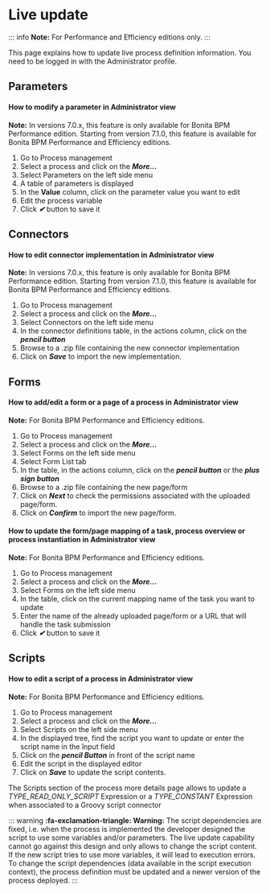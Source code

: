 # Live update

::: info
**Note:** For Performance and Efficiency editions only.
:::

This page explains how to update live process definition information. You need to be logged in with the Administrator profile.

## Parameters

#### How to modify a parameter in Administrator view  

**Note:** In versions 7.0.x, this feature is only available for Bonita BPM Performance edition. Starting from version 7.1.0, this feature is available for Bonita BPM Performance and Efficiency editions. 

1. Go to Process management
2. Select a process and click on the _**More...**_
3. Select Parameters on the left side menu
4. A table of parameters is displayed
5. In the **Value** column, click on the parameter value you want to edit
6. Edit the process variable
7. Click _**✔**_ button to save it

## Connectors

#### How to edit connector implementation in Administrator view  

**Note:** In versions 7.0.x, this feature is only available for Bonita BPM Performance edition. Starting from version 7.1.0, this feature is available for Bonita BPM Performance and Efficiency editions. 

1. Go to Process management
2. Select a process and click on the _**More...**_
3. Select Connectors on the left side menu
4. In the connector definitions table, in the actions column, click on the _**pencil button**_
5. Browse to a .zip file containing the new connector implementation
6. Click on _**Save**_ to import the new implementation.

## Forms

#### How to add/edit a form or a page of a process in Administrator view

**Note:** For Bonita BPM Performance and Efficiency editions. 

1. Go to Process management
2. Select a process and click on the _**More...**_
3. Select Forms on the left side menu
4. Select Form List tab
5. In the table, in the actions column, click on the _**pencil button**_ or the _**plus sign button**_
6. Browse to a .zip file containing the new page/form
7. Click on _**Next**_ to check the permissions associated with the uploaded page/form.
8. Click on _**Confirm**_ to import the new page/form.

#### How to update the form/page mapping of a task, process overview or process instantiation in Administrator view

**Note:** For Bonita BPM Performance and Efficiency editions.

1. Go to Process management
2. Select a process and click on the _**More...**_
3. Select Forms on the left side menu
4. In the table, click on the current mapping name of the task you want to update
5. Enter the name of the already uploaded page/form or a URL that will handle the task submission
6. Click _**✔**_ button to save it

## Scripts

#### How to edit a script of a process in Administrator view

**Note:** For Bonita BPM Performance and Efficiency editions.

1. Go to Process management
2. Select a process and click on the _**More...**_
3. Select Scripts on the left side menu
4. In the displayed tree, find the script you want to update or enter the script name in the înput field
5. Click on the _**pencil Button**_ in front of the script name
6. Edit the script in the displayed editor
7. Click on _**Save**_ to update the script contents.

The Scripts section of the process more details page allows to update a _TYPE\_READ\_ONLY\_SCRIPT_ Expression or a _TYPE\_CONSTANT_ Expression when associated to a Groovy script connector

::: warning
**:fa-exclamation-triangle: Warning:** The script dependencies are fixed, i.e. when the process is implemented the developer designed the script to use some variables and/or parameters. The live update capability cannot go against this design and only allows to change the script content. If the new script tries to use more variables, it will lead to execution errors. To change the script dependencies (data available in the script execution context), the process definition must be updated and a newer version of the process deployed.
:::
